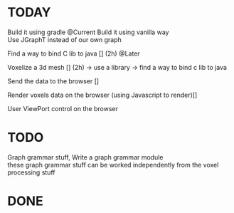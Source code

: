 # TODAY
Build it using gradle @Current
Build it using vanilla way  
Use JGraphT instead of our own graph 

Find a way to bind C lib to java [] (2h) @Later

Voxelize a 3d mesh [] (2h) 
    -> use a library 
        -> find a way to bind c lib to java 

Send the data to the browser []

Render voxels data on the browser (using Javascript to render)[]

User ViewPort control on the browser 

# TODO
Graph grammar stuff, Write a graph grammar module  
    these graph grammar stuff can be worked independently from the voxel processing stuff 

# DONE
